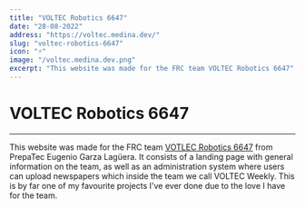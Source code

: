 ```yaml
---
title: "VOLTEC Robotics 6647"
date: "28-08-2022"
address: "https://voltec.medina.dev/"
slug: "voltec-robotics-6647"
icon: "⚡️"
image: "/voltec.medina.dev.png"
excerpt: "This website was made for the FRC team VOLTEC Robotics 6647"
---
```


# VOLTEC Robotics 6647

---

This website was made for the FRC team [VOTLEC Robotics 6647](https://www.instagram.com/voltecrobotics6647/) from PrepaTec Eugenio Garza Lagüera. It consists of a landing page with general information on the team, as well as an administration system where users can upload newspapers which inside the team we call VOLTEC Weekly. This is by far one of my favourite projects I've ever done due to the love I have for the team.
